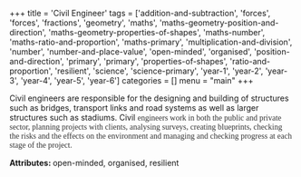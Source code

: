 +++
title = 'Civil Engineer'
tags = ['addition-and-subtraction', 'forces', 'forces', 'fractions', 'geometry', 'maths', 'maths-geometry-position-and-direction', 'maths-geometry-properties-of-shapes', 'maths-number', 'maths-ratio-and-proportion', 'maths-primary', 'multiplication-and-division', 'number', 'number-and-place-value', 'open-minded', 'organised', 'position-and-direction', 'primary', 'primary', 'properties-of-shapes', 'ratio-and-proportion', 'resilient', 'science', 'science-primary', 'year-1', 'year-2', 'year-3', 'year-4', 'year-5', 'year-6']
categories = []
menu = "main"
+++

Civil engineers are responsible for the designing and building of structures such as bridges, transport links and road systems as well as larger structures such as stadiums. Civil <span style="color: #333333; font-family: 'Georgia',serif;">engineers work in both the public and private sector, planning projects with clients, analysing surveys, creating blueprints, checking the risks and the effects on the environment and managing and checking progress at each stage of the project.</span>

<strong>Attributes: </strong>open-minded, organised, resilient
